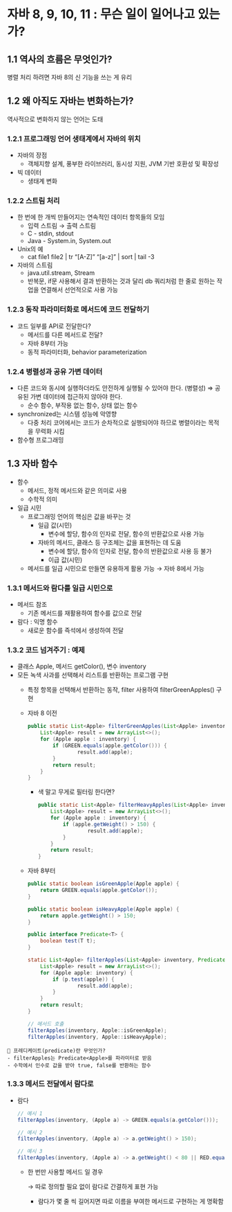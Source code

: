 # 자바 8, 9, 10, 11 : 무슨 일이 일어나고 있는가?

## 1.1 역사의 흐름은 무엇인가?
병렬 처리 하려면 자바 8의 신 기능을 쓰는 게 유리

## 1.2 왜 아직도 자바는 변화하는가?
역사적으로 변화하지 않는 언어는 도태

### 1.2.1 프로그래밍 언어 생태계에서 자바의 위치
- 자바의 장점
    - 객체지향 설계, 풍부한 라이브러리, 동시성 지원, JVM 기반 호환성 및 확장성
- 빅 데이터
    - 생태계 변화

### 1.2.2 스트림 처리
- 한 번에 한 개씩 만들어지는 연속적인 데이터 항목들의 모임
    - 입력 스트림 → 출력 스트림
    - C - stdin, stdout
    - Java - System.in, System.out
- Unix의 예
    - cat file1 file2 | tr “[A-Z]” “[a-z]” | sort | tail -3
- 자바의 스트림
    - java.util.stream, Stream<T>
    - 반복문, if문 사용해서 결과 반환하는 것과 달리 db 쿼리처럼 한 줄로 원하는 작업을 연결해서 선언적으로 사용 가능

### 1.2.3 동작 파라미터화로 메서드에 코드 전달하기
- 코드 일부를 API로 전달한다?
    - 메서드를 다른 메서드로 전달?
    - 자바 8부터 가능
    - 동적 파라미터화, behavior parameterization

### 1.2.4 병렬성과 공유 가변 데이터
- 다른 코드와 동시에 실행하더라도 안전하게 실행될 수 있어야 한다. (병렬성)
    ⇒ 공유된 가변 데이터에 접근하지 않아야 한다.
    - 순수 함수, 부작용 없는 함수, 상태 없는 함수
- synchronized는 시스템 성능에 악영향
    - 다중 처리 코어에서는 코드가 순차적으로 실행되어야 하므로 병렬이라는 목적을 무력화 시킴
- 함수형 프로그래밍

## 1.3 자바 함수

- 함수
    - 메서드, 정적 메서드와 같은 의미로 사용
    - 수학적 의미
- 일급 시민
    - 프로그래밍 언어의 핵심은 값을 바꾸는 것
        - 일급 값(시민)
            - 변수에 할당, 함수의 인자로 전달, 함수의 반환값으로 사용 가능
        - 자바의 메서드, 클래스 등 구조체는 값을 표현하는 데 도움
            - 변수에 할당, 함수의 인자로 전달, 함수의 반환값으로 사용 등 불가
            - 이급 값(시민)
    - 메서드를 일급 시민으로 만들면 유용하게 활용 가능 → 자바 8에서 가능

### 1.3.1 메서드와 람다를 일급 시민으로

- 메서드 참조
    - 기존 메서드를 재활용하여 함수를 값으로 전달
- 람다 : 익명 함수
    - 새로운 함수를 즉석에서 생성하여 전달

### 1.3.2 코드 넘겨주기 : 예제

- 클래스 Apple, 메서드 getColor(), 변수 inventory<List>
- 모든 녹색 사과를 선택해서 리스트를 반환하는 프로그램 구현
    - 특정 항목을 선택해서 반환하는 동작, filter 사용하여 filterGreenApples() 구현
    - 자바 8 이전
        
        ```java
        public static List<Apple> filterGreenApples(List<Apple> inventory) {
            List<Apple> result = new ArrayList<>();
            for (Apple apple : inventory) {
                if (GREEN.equals(apple.getColor())) {
                        result.add(apple);
                }
                return result;
            }
        }
        ```
        
        - 색 말고 무게로 필터링 한다면?
            
            ```java
            public static List<Apple> filterHeavyApples(List<Apple> inventory) {
                List<Apple> result = new ArrayList<>();
                for (Apple apple : inventory) {
                    if (apple.getWeight() > 150) {
                            result.add(apple);
                    }
                }
                return result;
            }
            ```
    - 자바 8부터
        
        ```java
        public static boolean isGreenApple(Apple apple) { 
            return GREEN.equals(apple.getColor());
        }
        
        public static boolean isHeavyApple(Apple apple) { 
            return apple.getWeight() > 150;
        }
        
        public interface Predicate<T> { 
            boolean test(T t);
        }
        
        static List<Apple> filterApples(List<Apple> inventory, Predicate<Apple> p) { 
            List<Apple> result = new ArrayList<>();
            for (Apple apple: inventory) { 
                if (p.test(apple)) { 
                        result.add(apple);
                } 
            } 
            return result;
        }
        
        // 메서드 호출
        filterApples(inventory, Apple::isGreenApple);
        filterApples(inventory, Apple::isHeavyApple);
        ```

<aside>
    
    🍬 프레디케이트(predicate)란 무엇인가?
    - filterApples는 Predicate<Apple>를 파라미터로 받음
    - 수학에서 인수로 값을 받아 true, false를 반환하는 함수
    
</aside>            

### 1.3.3 메서드 전달에서 람다로

- 람다
    
    ```java
    // 예시 1
    filterApples(inventory, (Apple a) -> GREEN.equals(a.getColor()));
    
    // 예시 2
    filterApples(inventory, (Apple a) -> a.getWeight() > 150);
    
    // 예시 3
    filterApples(inventory, (Apple a) -> a.getWeight() < 80 || RED.equals(a.getColor()));
    ```
    
    - 한 번만 사용할 메서드 일 경우
        
        → 따로 정의할 필요 없이 람다로 간결하게 표현 가능
        
        - 람다가 몇 줄 씩 길어지면 따로 이름을 부여한 메서드로 구현하는 게 명확함
